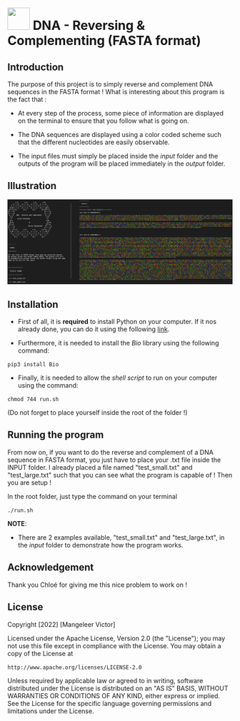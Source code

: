 #  <img src="https://media.giphy.com/media/3o7TKz2eMXx7dn95FS/giphy.gif" width="50" height="50" /> DNA - Reversing & Complementing (FASTA format)

## Introduction

The purpose of this project is to simply reverse and complement DNA sequences in the FASTA format ! What is interesting about this program is the fact that :

- At every step of the process, some piece of information are displayed on the terminal to ensure that you follow what is going on.

- The DNA sequences are displayed using a color coded scheme such that the different nucleotides are easily observable.

- The input files must simply be placed inside the *input* folder and the outputs of the program will be placed immediately in the *output* folder.

## Illustration

![](/assets/illustration.png)

## Installation

- First of all, it is **required** to install Python on your computer. If it nos already done, you can do it using the following [link](https://www.python.org/downloads/).

- Furthermore, it is needed to install the *Bio* library using the following command:

```
pip3 install Bio
```

- Finally, it is needed to allow the *shell script* to run on your computer using the command:

```
chmod 744 run.sh
```

(Do not forget to place yourself inside the root of the folder !)

## Running the program

From now on, if you want to do the reverse and complement of a DNA sequence in FASTA format, you just
have to place your .txt file inside the INPUT folder. I already placed a file named "test_small.txt" and 
"test_large.txt" such that you can see what the program is capable of ! Then you are setup ! 

In the root folder, just type the command on your terminal

```
./run.sh
```

**NOTE**: 

- There are 2 examples available, "test_small.txt" and "test_large.txt", in the *input* folder to demonstrate how the program works.

## Acknowledgement

Thank you Chloé for giving me this nice problem to work on ! 

## License

Copyright [2022] [Mangeleer Victor]

Licensed under the Apache License, Version 2.0 (the "License");
you may not use this file except in compliance with the License.
You may obtain a copy of the License at

    http://www.apache.org/licenses/LICENSE-2.0

Unless required by applicable law or agreed to in writing, software
distributed under the License is distributed on an "AS IS" BASIS,
WITHOUT WARRANTIES OR CONDITIONS OF ANY KIND, either express or implied.
See the License for the specific language governing permissions and
limitations under the License.
